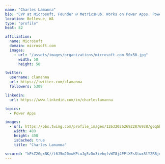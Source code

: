 ```yaml
---
name: "Charles Lamanna"
bio: "CVP at Microsoft, Founder @ MetricsHub. Works on Power Apps, Power Automate, Power Virtual Agent, Common Data Service and Dynamics 365."
location: Bellevue, WA
type: "profile"
heat: 82

affiliation:
  name: Microsoft
  domain: microsoft.com
  images:
    - url: "/assets/images/organizations/microsoft.com-50x50.jpg"
      width: 50
      height: 50

twitter:
  username: clamanna
  url: https://twitter.com/clamanna
  followers: 5309

linkedin:
  url: https://www.linkedin.com/in/charleslamanna

topics:
  - Power Apps

images:
  - url: https://pbs.twimg.com/profile_images/1263202626922876928/g6qGbHZ-_400x400.jpg
    width: 400
    height: 400
    isCached: true
    title: "Charles Lamanna"

secured: "kPkZ2GgxNK//t6J5m20mwKPiuJg5vDo3iehqfvWT8j4PPlXFsStwx8lY2RBjcxw4rv0Y9RKwuprKXaXUl0Jp0uP3hXc4sXRGduzxAcxZiEz0nxv8/iaeHe6wAe9U6iTjl3TUeIoX6czCMdCmxKmHdBIlh+89QmZLG52hhX0DWvZnQNU4ysuTHoQlLnZyCQtpiHgHLDLn4wBDNDcmIqP2HmDX4rjFhppxrQuZGo+E7eM5WnU1DsJJVRckPBESsqax321ALJ+YL8g9LiWhcIP9MltwmZ0tTCWuts8Z4lBniI5NH1uQsSykNNk1hbM1SK21hnQkx6NgCuMM16mrrtJn2LOq94ztKoDKZlTyDjCZsIRjoYmF1EGEVFUmrirr+orOGat9yvZEA2UlzDTzpRyENqOpnhdcsB8MyiBOIPSRvVw=;jNAmEZ3Vcku0UCrveMKd5Q=="
---
```


